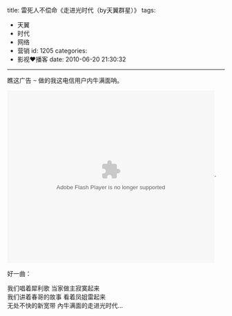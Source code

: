 title: 雷死人不偿命《走进光时代（by天翼群星）》
tags:
  - 天翼
  - 时代
  - 网络
  - 营销
id: 1205
categories:
  - 影视❤播客
date: 2010-06-20 21:30:32
---

<div id="_mcePaste"><span style="font-family: arial, sans-serif; line-height: normal; border-collapse: collapse;">瞧这广告 ~ 做的我这电信用户内牛满面呐。</span></div>
<div></div>

<object classid="clsid:d27cdb6e-ae6d-11cf-96b8-444553540000" width="480" height="400" codebase="http://download.macromedia.com/pub/shockwave/cabs/flash/swflash.cab#version=6,0,40,0"><param name="align" value="middle" /><param name="src" value="http://player.youku.com/player.php/sid/XMTc2NDEyMzcy/v.swf" /><param name="quality" value="high" /><embed type="application/x-shockwave-flash" width="480" height="400" src="http://player.youku.com/player.php/sid/XMTc2NDEyMzcy/v.swf" quality="high" align="middle"></embed></object>.

<p style="text-align: left;">好一曲：

<p style="text-align: left;">
<div>我们唱着犀利歌 当家做主寂寞起来</div>
<div id="_mcePaste">我们讲着春哥的故事 看着凤姐雷起来</div>
<div id="_mcePaste" style="text-align: left;">无处不快的新宽带 內牛满面的走进光时代...</div>